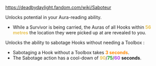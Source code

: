 https://deadbydaylight.fandom.com/wiki/Saboteur

<p>Unlocks potential in your Aura-reading ability.
<ul><li>While a Survivor is being carried, the Auras  of all Hooks  within <b><span class="clr clr2" style="color: #e8c252 ;">56 metres</span></b> the location they were picked up at are revealed to you.</li></ul>
<p>Unlocks the ability to sabotage Hooks without needing a Toolbox :
</p>
<ul><li>Sabotaging a Hook without a Toolbox takes <b><span class="clr clr6" style="color: #ff8800 ;">3 seconds</span></b>.</li>
<li>The Sabotage action has a cool-down of <span class="clr" style="color: #e8c252;"><b>90</b></span>/<span class="clr" style="color: #199b1e;"><b>75</b></span>/<span class="clr" style="color: #ac3ee3;"><b>60</b></span> <b>seconds</b>.</li></ul>
</p>